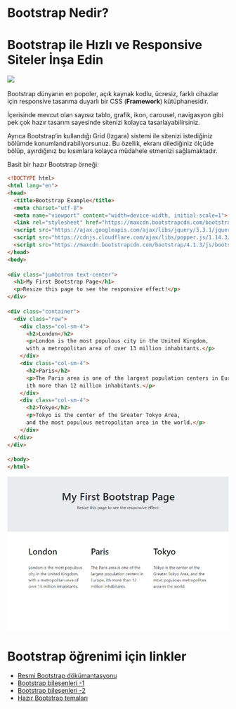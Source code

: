 # Bootstrap Nedir?
# Bootstrap ile Hızlı ve Responsive Siteler İnşa Edin

![](/figures/bootstrap.png)

Bootstrap dünyanın en popoler, açık kaynak kodlu, ücresiz, farklı cihazlar için responsive tasarıma duyarlı bir CSS (**Framework**) kütüphanesidir.

İçerisinde mevcut olan sayısız tablo, grafik, ikon, carousel, navigasyon gibi pek çok hazır tasarım sayesinde sitenizi kolayca tasarlayabilirsiniz. 

Ayrıca Bootstrap‘in kullandığı Grid (Izgara) sistemi ile  sitenizi istediğiniz bölümde konumlandırabiliyorsunuz. Bu özellik, ekranı dilediğiniz ölçüde bölüp, ayırdığınız bu kısımlara kolayca müdahele etmenizi sağlamaktadır.

Basit bir hazır Bootstrap örneği:
```html
<!DOCTYPE html>
<html lang="en">
<head>
  <title>Bootstrap Example</title>
  <meta charset="utf-8">
  <meta name="viewport" content="width=device-width, initial-scale=1">
  <link rel="stylesheet" href="https://maxcdn.bootstrapcdn.com/bootstrap/4.1.3/css/bootstrap.min.css">
  <script src="https://ajax.googleapis.com/ajax/libs/jquery/3.3.1/jquery.min.js"></script>
  <script src="https://cdnjs.cloudflare.com/ajax/libs/popper.js/1.14.3/umd/popper.min.js"></script>
  <script src="https://maxcdn.bootstrapcdn.com/bootstrap/4.1.3/js/bootstrap.min.js"></script>
</head>
<body>

<div class="jumbotron text-center">
  <h1>My First Bootstrap Page</h1>
  <p>Resize this page to see the responsive effect!</p> 
</div>
  
<div class="container">
  <div class="row">
    <div class="col-sm-4">
      <h2>London</h2>
      <p>London is the most populous city in the United Kingdom,
      with a metropolitan area of over 13 million inhabitants.</p>
    </div>
    <div class="col-sm-4">
      <h2>Paris</h2>
      <p>The Paris area is one of the largest population centers in Europe,
      ith more than 12 million inhabitants.</p>
    </div>
    <div class="col-sm-4">
      <h2>Tokyo</h2>
      <p>Tokyo is the center of the Greater Tokyo Area,
      and the most populous metropolitan area in the world.</p>
    </div>
  </div>
</div>

</body>
</html>

```
![](https://raw.githubusercontent.com/Kodluyoruz/taskforce/main/bootstrap/bootstrap-nedir/figures/website.png)

# Bootstrap öğrenimi için linkler
- [Resmi Bootstrap dökümantasyonu](https://getbootstrap.com/docs/5.0/getting-started/introduction/)
- [Bootstrap bileşenleri -1](https://www.toptal.com/front-end/what-is-bootstrap-a-short-tutorial-on-the-what-why-and-how)
- [Bootstrap bileşenleri -2](https://www.w3schools.com/whatis/whatis_bootstrap.asp)
- [Hazır Bootstrap temaları ](https://themes.getbootstrap.com/)
